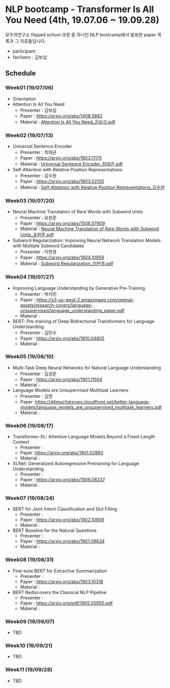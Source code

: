 # NLP bootcamp - Transformer Is All You Need (4th, 19.07.06 ~ 19.09.28)
모두의연구소 flipped school 과정 중 하나인 NLP bootcamp에서 발표한 paper 목록과 그 자료들입니다.

* participant : 
* faciliator : 김보섭

## Schedule
### Week01 (19/07/06)
* Orientation
* Attention Is All You Need
	+ Presenter : 김보섭
	+ Paper :  https://arxiv.org/abs/1408.5882
	+ Material : [Attention Is All You Need_김보섭.pdf](https://github.com/modulabs/NLP-bootcamp/blob/master/4th/week01/Attention%20Is%20All%20You%20Need_%EA%B9%80%EB%B3%B4%EC%84%AD.pdf)
### Week02 (19/07/13)
* Universal Sentence Encoder
	+ Presenter : 최태균
	+ Paper : https://arxiv.org/abs/1803.11175
	+ Material : [Universal Sentence Encoder_최태균.pdf](https://github.com/modulabs/NLP-bootcamp/blob/master/4th/week02/Universal%20Sentence%20Encoder_%EC%B5%9C%ED%83%9C%EA%B7%A0.pdf)
* Self-Attention with Relative Position Representations
	+ Presenter : 김수원
	+ Paper : https://arxiv.org/abs/1803.02155
	+ Material : [Self-Attetnion with Relative Position Representations_김수원](https://www.notion.so/Self-Attention-with-Relative-Position-Representations-5cba7d03ceb04555a2b147c06f024671)
### Week03 (19/07/20)
* Neural Machine Translation of Rare Words with Subword Units
	+ Presenter : 유원준
	+ Paper : https://arxiv.org/abs/1508.07909
	+ Material : [Neural Machine Translation of Rare Words with Subword Units_유원준.pdf](https://github.com/modulabs/NLP-bootcamp/blob/master/4th/week03/Neural%20Machine%20Translation%20of%20Rare%20Words%20with%20Subword%20Units_%EC%9C%A0%EC%9B%90%EC%A4%80.pdf)
* Subword Regularization: Improving Neural Network Translation Models with Multiple Subword Candidates
	+ Presenter : 이현경
	+ Paper : https://arxiv.org/abs/1804.10959
	+ Material : [Subword Regularization_이현경.pdf](https://github.com/modulabs/NLP-bootcamp/blob/master/4th/week03/Subword%20Regularization_%EC%9D%B4%ED%98%84%EA%B2%BD.pdf)
### Week04 (19/07/27)
* Improving Language Understanding by Generative Pre-Training
	+ Presenter : 박지민
	+ Paper : https://s3-us-west-2.amazonaws.com/openai-assets/research-covers/language-unsupervised/language_understanding_paper.pdf
	+ Material : 
* BERT: Pre-training of Deep Bidirectional Transformers for Language Understanding 
	+ Presenter : 김민수
	+ Paper : https://arxiv.org/abs/1810.04805
	+ Material :
### Week05 (19/08/10)
* Multi-Task Deep Neural Networks for Natural Language Understanding
	+ Presenter : 김성운
	+ Paper : https://arxiv.org/abs/1901.11504
	+ Material : 
* Language Models are Unsupervised Multitask Learners 
	+ Presenter : 김영
	+ Paper :https://d4mucfpksywv.cloudfront.net/better-language-models/language_models_are_unsupervised_multitask_learners.pdf
	+ Material :
### Week06 (19/08/17)
* Transformer-XL: Attentive Language Models Beyond a Fixed-Length Context 
	+ Presenter : 
	+ Paper :https://arxiv.org/abs/1901.02860
	+ Material : 
* XLNet: Generalized Autoregressive Pretraining for Language Understanding
	+ Presenter :
	+ Paper : https://arxiv.org/abs/1906.08237
	+ Material :
### Week07 (19/08/24)
* BERT for Joint Intent Classification and Slot Filling
	+ Presenter : 
	+ Paper : https://arxiv.org/abs/1902.10909
	+ Material : 
* BERT Baseline for the Natural Questions
	+ Presenter :
	+ Paper : https://arxiv.org/abs/1901.08634
	+ Material :
### Week08 (19/08/31)
* Fine-tune BERT for Extractive Summarization
	+ Presenter : 
	+ Paper : https://arxiv.org/abs/1903.10318
	+ Material : 
* BERT Rediscovers the Classical NLP Pipeline
	+ Presenter :
	+ Paper : https://arxiv.org/pdf/1905.05950.pdf
	+ Material :
### Week09 (19/09/07)
* TBD
### Week10 (19/09/21)
* TBD
### Week11 (19/09/28)
* TBD
